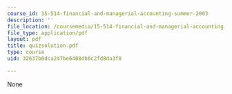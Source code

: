 ```yaml
---
course_id: 15-514-financial-and-managerial-accounting-summer-2003
description: ''
file_location: /coursemedia/15-514-financial-and-managerial-accounting-summer-2003/32637b0dca247be6408db6c2fd8da3f8_quizsolution.pdf
file_type: application/pdf
layout: pdf
title: quizsolution.pdf
type: course
uid: 32637b0dca247be6408db6c2fd8da3f8

---
```

None